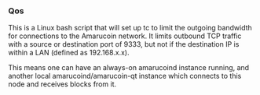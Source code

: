 ### Qos ###

This is a Linux bash script that will set up tc to limit the outgoing bandwidth for connections to the Amarucoin network. It limits outbound TCP traffic with a source or destination port of 9333, but not if the destination IP is within a LAN (defined as 192.168.x.x).

This means one can have an always-on amarucoind instance running, and another local amarucoind/amarucoin-qt instance which connects to this node and receives blocks from it.

